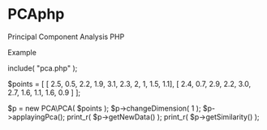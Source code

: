 # PCAphp
Principal Component Analysis PHP

Example

include( "pca.php" );

$points = [
[ 2.5, 0.5, 2.2, 1.9, 3.1, 2.3, 2, 1, 1.5, 1.1],
[ 2.4, 0.7, 2.9, 2.2, 3.0, 2.7, 1.6, 1.1, 1.6, 0.9 ]
];

$p = new PCA\PCA( $points );
$p->changeDimension( 1 );
$p->applayingPca();
print_r( $p->getNewData() );
print_r( $p->getSimilarity() );
